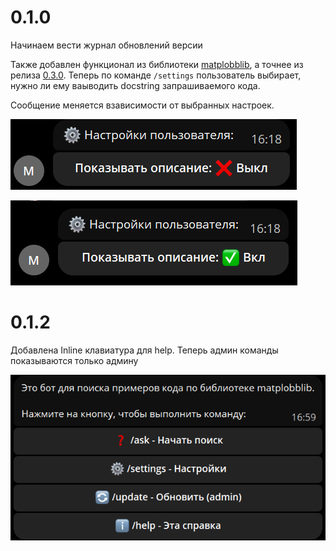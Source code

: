 # 0.1.0

Начинаем вести журнал обновлений версии

Также добавлен функционал из библиотеки [matplobblib](https://github.com/Ackrome/matplobblib), а точнее из релиза [0.3.0](https://github.com/Ackrome/matplobblib/releases/tag/v0.3.0). Теперь по команде `/settings` пользователь выбирает, нужно ли ему ваыводить docstring запрашиваемого кода.

Сообщение меняется взависимости от выбранных настроек.

![1750598291838](image/notes/1750598291838.png)

![1750598309730](image/notes/1750598309730.png)

# 0.1.2

Добавлена Inline клавиатура для help. Теперь админ команды показываются только админу

![1750600770843](image/notes/1750600770843.png)
